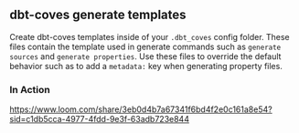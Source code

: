 ## dbt-coves generate templates

Create dbt-coves templates inside of your `.dbt_coves` config folder. These files contain the template used in generate commands such as `generate sources` and `generate properties`. Use these files to override the default behavior such as to add a `metadata:` key when generating property files.

### In Action

https://www.loom.com/share/3eb0d4b7a67341f6bd4f2e0c161a8e54?sid=c1db5cca-4977-4fdd-9e3f-63adb723e844
